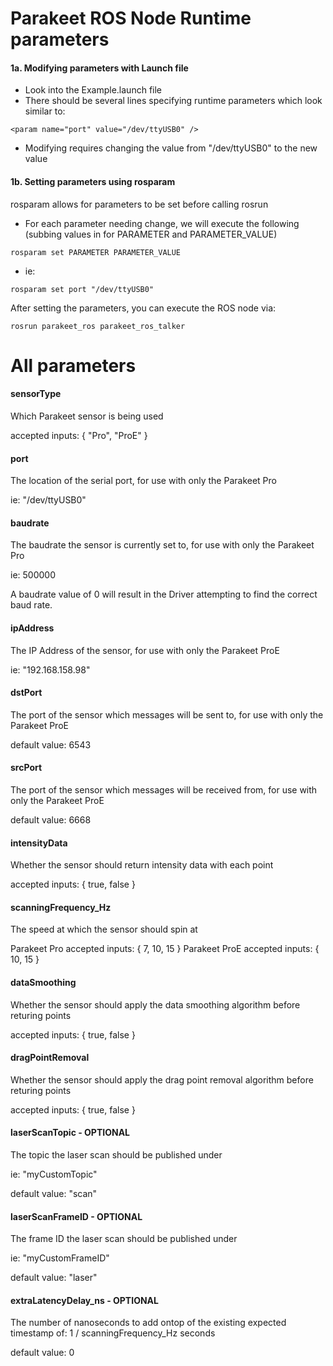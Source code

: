 # Parakeet ROS Node Runtime parameters

#### 1a. Modifying parameters with Launch file
- Look into the Example.launch file
- There should be several lines specifying runtime parameters which look similar to:

```
<param name="port" value="/dev/ttyUSB0" />
```

- Modifying requires changing the value from "/dev/ttyUSB0" to the new value

#### 1b. Setting parameters using rosparam
rosparam allows for parameters to be set before calling rosrun
- For each parameter needing change, we will execute the following (subbing values in for PARAMETER and PARAMETER_VALUE)

```
rosparam set PARAMETER PARAMETER_VALUE
```

- ie:

```
rosparam set port "/dev/ttyUSB0"
```

After setting the parameters, you can execute the ROS node via:
```
rosrun parakeet_ros parakeet_ros_talker
```

#  All parameters
#### sensorType
Which Parakeet sensor is being used

accepted inputs: { "Pro", "ProE" }

#### port
The location of the serial port, for use with only the Parakeet Pro

ie: "/dev/ttyUSB0"

#### baudrate
The baudrate the sensor is currently set to, for use with only the Parakeet Pro

ie: 500000

A baudrate value of 0 will result in the Driver attempting to find the correct baud rate.

#### ipAddress
The IP Address of the sensor, for use with only the Parakeet ProE

ie: "192.168.158.98"

#### dstPort
The port of the sensor which messages will be sent to, for use with only the Parakeet ProE

default value: 6543

#### srcPort
The port of the sensor which messages will be received from, for use with only the Parakeet ProE

default value: 6668

#### intensityData 
Whether the sensor should return intensity data with each point

accepted inputs: { true, false }

#### scanningFrequency_Hz 
The speed at which the sensor should spin at

Parakeet Pro accepted inputs: { 7, 10, 15 }
Parakeet ProE accepted inputs: { 10, 15 }

#### dataSmoothing 
Whether the sensor should apply the data smoothing algorithm before returing points

accepted inputs: { true, false }

#### dragPointRemoval 
Whether the sensor should apply the drag point removal algorithm before returing points

accepted inputs: { true, false }

#### laserScanTopic - OPTIONAL
The topic the laser scan should be published under

ie: "myCustomTopic"

default value: "scan"

#### laserScanFrameID - OPTIONAL
The frame ID the laser scan should be published under

ie: "myCustomFrameID"

default value: "laser"

#### extraLatencyDelay_ns - OPTIONAL
The number of nanoseconds to add ontop of the existing expected timestamp of: 1 / scanningFrequency_Hz seconds

default value: 0
